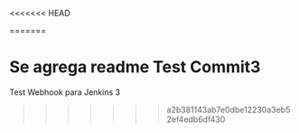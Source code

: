 <<<<<<< HEAD

=======

Se agrega readme
Test Commit3
=======
Test Webhook para Jenkins 3
>>>>>>> a2b381143ab7e0dbe12230a3eb52ef4edb6df430

